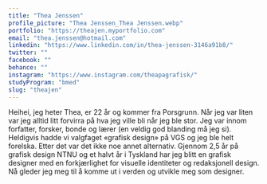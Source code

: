 ```yaml
---
title: "Thea Jenssen"
profile_picture: "Thea Jenssen_Thea Jenssen.webp"
portfolio: "https://theajen.myportfolio.com"
email: "thea.jenssen@hotmail.com"
linkedin: "https://www.linkedin.com/in/thea-jenssen-3146a91b8/"
twitter: ""
facebook: ""
behance: ""
instagram: "https://www.instagram.com/theapagrafisk/"
studyProgram: "bmed"
slug: "theajen"
---
```


Heihei, jeg heter Thea, er 22 år og kommer fra Porsgrunn. Når jeg var liten var jeg alltid litt forvirra på hva jeg ville bli når jeg ble stor. Jeg var innom forfatter, forsker, bonde og lærer (en veldig god blanding må jeg si). Heldigvis hadde vi valgfaget «grafisk design» på VGS og jeg ble helt forelska. Etter det var det ikke noe annet alternativ. Gjennom 2,5 år på grafisk design NTNU og et halvt år i Tyskland har jeg blitt en grafisk designer med en forkjærlighet for visuelle identiteter og redaksjonell design. Nå gleder jeg meg til å komme ut i verden og utvikle meg som designer.
